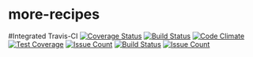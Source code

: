 # more-recipes
#Integrated Travis-CI
[![Coverage Status](https://coveralls.io/repos/github/Adekunle24/more-recipes/badge.svg?branch=master)](https://coveralls.io/github/Adekunle24/more-recipes?branch=develop)
[![Build Status](https://travis-ci.org/Adekunle24/more-recipes.svg?branch=develop)](https://travis-ci.org/Adekunle24/more-recipes)
[![Code Climate](https://codeclimate.com/github/Adekunle24/more-recipes/badges/gpa.svg)](https://codeclimate.com/github/Adekunle24/more-recipes)
[![Test Coverage](https://codeclimate.com/github/Adekunle24/more-recipes/badges/coverage.svg)](https://codeclimate.com/github/Adekunle24/more-recipes/coverage)
[![Issue Count](https://codeclimate.com/github/Adekunle24/more-recipes/badges/issue_count.svg)](https://codeclimate.com/github/Adekunle24/more-recipes)
[![Build Status](https://travis-ci.org/Adekunle24/more-recipes.svg?branch=develop)](https://travis-ci.org/Adekunle24/more-recipes)
[![Issue Count](https://codeclimate.com/github/Adekunle24/more-recipes/badges/issue_count.svg)](https://codeclimate.com/github/Adekunle24/more-recipes)
